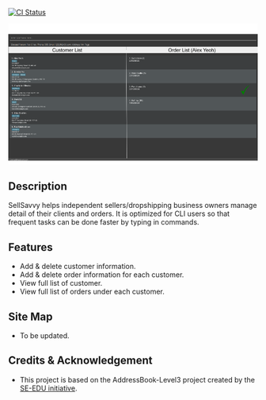 [![CI Status](https://github.com/AY2425S1-CS2103T-F14a-2/tp/actions/workflows/gradle.yml/badge.svg)](https://github.com/AY2425S1-CS2103T-F14a-2/tp/actions)

![Ui](docs/images/Ui.png)


## Description
SellSavvy helps independent sellers/dropshipping business owners manage detail of their clients and orders.
It is optimized for CLI users so that frequent tasks can be done faster by typing in commands.

## Features
- Add & delete customer information.
- Add & delete order information for each customer.
- View full list of customer.
- View full list of orders under each customer.

## Site Map
- To be updated.

## Credits & Acknowledgement
* This project is based on the AddressBook-Level3 project created by the [SE-EDU initiative](https://se-education.org).
